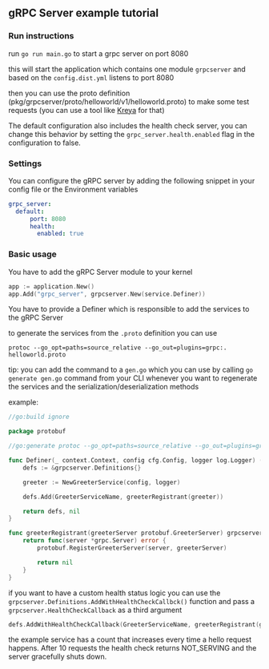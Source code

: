 ## gRPC Server example tutorial

### Run instructions

run `go run main.go` to start a grpc server on port 8080

this will start the application which contains one module `grpcserver` and based on the 
`config.dist.yml` listens to port 8080

then you can use the proto definition (pkg/grpcserver/proto/helloworld/v1/helloworld.proto) 
to make some test requests (you can use a tool like [Kreya](https://kreya.app/) for that)

The default configuration also includes the health check server,
you can change this behavior by setting the `grpc_server.health.enabled` 
flag in the configuration to false.

### Settings

You can configure the gRPC server by adding the following snippet in your config file or the Environment variables

```yml
grpc_server:
  default:
      port: 8080
      health:
        enabled: true
```

### Basic usage

You have to add the gRPC Server module to your kernel

```go
app := application.New()
app.Add("grpc_server", grpcserver.New(service.Definer))
```

You have to provide a Definer which is responsible to add the services to the gRPC Server

to generate the services from the `.proto` definition you can use

```shell
protoc --go_opt=paths=source_relative --go_out=plugins=grpc:. helloworld.proto
```

tip: you can add the command to a `gen.go` which you can use by calling `go generate gen.go` command from your CLI
whenever you want to regenerate the services and the serialization/deserialization methods

example:

```go
//go:build ignore

package protobuf

//go:generate protoc --go_opt=paths=source_relative --go_out=plugins=grpc:. helloworld.proto
```

```go
func Definer(_ context.Context, config cfg.Config, logger log.Logger) (*grpcserver.Definitions, error) {
	defs := &grpcserver.Definitions{}

	greeter := NewGreeterService(config, logger)

	defs.Add(GreeterServiceName, greeterRegistrant(greeter))

	return defs, nil
}

func greeterRegistrant(greeterServer protobuf.GreeterServer) grpcserver.Registrant {
	return func(server *grpc.Server) error {
		protobuf.RegisterGreeterServer(server, greeterServer)

		return nil
	}
}
```

if you want to have a custom health status logic you can use the 
`grpcserver.Definitions.AddWithHealthCheckCallbck()` function and pass a
`grpcserver.HealthCheckCallback` as a third argument  
```go
defs.AddWithHealthCheckCallback(GreeterServiceName, greeterRegistrant(greeter), greeter.CustomHealthCheck)
```

the example service has a count that increases every time a hello request happens. After 10 requests
the health check returns NOT_SERVING and the server gracefully shuts down.